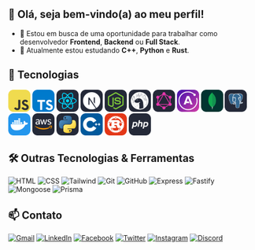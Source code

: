 ## 👋 Olá, seja bem-vindo(a) ao meu perfil!

- 🔭 Estou em busca de uma oportunidade para trabalhar como desenvolvedor **Frontend**, **Backend** ou **Full Stack**.  
- 🌱 Atualmente estou estudando **C++**, **Python** e **Rust**.

## 🚀 Tecnologias

<p>
  <img src="https://github.com/tandpfun/skill-icons/raw/main/icons/JavaScript.svg" height="45"/>
  <img src="https://github.com/tandpfun/skill-icons/raw/main/icons/TypeScript.svg" height="45"/>
  <img src="https://github.com/tandpfun/skill-icons/raw/main/icons/React-Dark.svg" height="45"/>
  <img src="https://github.com/tandpfun/skill-icons/raw/main/icons/NextJS-Dark.svg" height="45"/>
  <img src="https://github.com/tandpfun/skill-icons/raw/main/icons/NodeJS-Dark.svg" height="45"/>
  <img src="https://github.com/tandpfun/skill-icons/raw/main/icons/DENO-Dark.svg" height="45"/>
  <img src="https://github.com/tandpfun/skill-icons/raw/main/icons/GraphQL-Dark.svg" height="45"/>
  <img src="https://github.com/tandpfun/skill-icons/raw/main/icons/Apollo.svg" height="45"/>
  <img src="https://github.com/tandpfun/skill-icons/raw/main/icons/MongoDB.svg" height="45"/>
  <img src="https://github.com/tandpfun/skill-icons/raw/main/icons/PostgreSQL-Dark.svg" height="45"/>
  <img src="https://github.com/tandpfun/skill-icons/raw/main/icons/Docker.svg" height="45"/>
  <img src="https://github.com/tandpfun/skill-icons/raw/main/icons/AWS-Dark.svg" height="45"/>
  <img src="https://github.com/tandpfun/skill-icons/raw/main/icons/Python-Dark.svg" height="45"/>
  <img src="https://github.com/tandpfun/skill-icons/raw/main/icons/CPP.svg" height="45"/>
  <img src="https://github.com/tandpfun/skill-icons/raw/main/icons/Rust.svg" height="45"/>
  <img src="https://github.com/tandpfun/skill-icons/raw/main/icons/PHP-Dark.svg" height="45"/>
</p>

## 🛠️ Outras Tecnologias & Ferramentas

![HTML](https://img.shields.io/badge/HTML-E34F26?style=for-the-badge&logo=html5&logoColor=white)
![CSS](https://img.shields.io/badge/CSS-1572B6?style=for-the-badge&logo=css3&logoColor=white)
![Tailwind](https://img.shields.io/badge/Tailwind-06B6D4?style=for-the-badge&logo=tailwindcss&logoColor=white)
![Git](https://img.shields.io/badge/Git-F05032?style=for-the-badge&logo=git&logoColor=white)
![GitHub](https://img.shields.io/badge/GitHub-181717?style=for-the-badge&logo=github&logoColor=white)
![Express](https://img.shields.io/badge/Express-000000?style=for-the-badge&logo=express&logoColor=white)
![Fastify](https://img.shields.io/badge/Fastify-000000?style=for-the-badge&logo=fastify&logoColor=white)
![Mongoose](https://img.shields.io/badge/Mongoose-880000?style=for-the-badge&logo=mongoose&logoColor=white)
![Prisma](https://img.shields.io/badge/Prisma-2D3748?style=for-the-badge&logo=prisma&logoColor=white)

## 📫 Contato

[![Gmail](https://img.shields.io/badge/Gmail-D14836?style=for-the-badge&logo=gmail&logoColor=white)](mailto:rguedes.dev@gmail.com)
[![LinkedIn](https://img.shields.io/badge/LinkedIn-0077B5?style=for-the-badge&logo=linkedin&logoColor=white)](https://www.linkedin.com/in/rguedes-dev/)
[![Facebook](https://img.shields.io/badge/Facebook-1877F2?style=for-the-badge&logo=facebook&logoColor=white)](https://facebook.com)
[![Twitter](https://img.shields.io/badge/Twitter/X-000000?style=for-the-badge&logo=x&logoColor=white)](https://x.com)
[![Instagram](https://img.shields.io/badge/Instagram-E4405F?style=for-the-badge&logo=instagram&logoColor=white)](https://www.instagram.com/konsamazs/)
[![Discord](https://img.shields.io/badge/Discord-7289DA?style=for-the-badge&logo=discord&logoColor=white)](https://discord.com)
